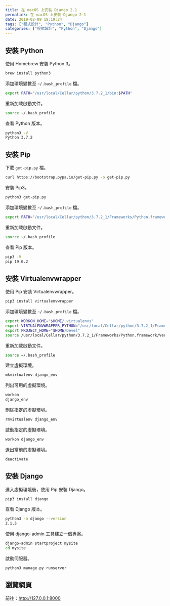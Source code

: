 ```yaml
---
title: 在 macOS 上安裝 Django 2.1
permalink: 在-macOS-上安裝-Django-2-1
date: 2019-02-09 18:19:24
tags: ["程式設計", "Python", "Django"]
categories: ["程式設計", "Python", "Django"]
---
```


## 安裝 Python

使用 Homebrew 安裝 Python 3。

```BASH
brew install python3
```

添加環境變數至 `~/.bash_profile` 檔。

```BASH
export PATH="/usr/local/Cellar/python/3.7.2_1/bin:$PATH"
```

重新加載啟動文件。

```BASH
source ~/.bash_profile
```

查看 Python 版本。

```BASH
python3 -V
Python 3.7.2
```

## 安裝 Pip

下載 `get-pip.py` 檔。

```BASH
curl https://bootstrap.pypa.io/get-pip.py -o get-pip.py
```

安裝 Pip3。

```BASH
python3 get-pip.py
```

添加環境變數至 `~/.bash_profile` 檔。

```BASH
export PATH="/usr/local/Cellar/python/3.7.2_1/Frameworks/Python.framework/Versions/3.7/bin:$PATH"
```

重新加載啟動文件。

```BASH
source ~/.bash_profile
```

查看 Pip 版本。

```BASH
pip3 -V
pip 19.0.2
```

## 安裝 Virtualenvwrapper

使用 Pip 安裝 Virtualenvwrapper。

```BASH
pip3 install virtualenvwrapper
```

添加環境變數至 `~/.bash_profile` 檔。

```BASH
export WORKON_HOME="$HOME/.virtualenvs"
export VIRTUALENVWRAPPER_PYTHON="/usr/local/Cellar/python/3.7.2_1/Frameworks/Python.framework/Versions/3.7/bin/python3"
export PROJECT_HOME="$HOME/Devel"
source /usr/local/Cellar/python/3.7.2_1/Frameworks/Python.framework/Versions/3.7/bin/virtualenvwrapper.sh
```

重新加載啟動文件。

```BASH
source ~/.bash_profile
```

建立虛擬環境。

```BASH
mkvirtualenv django_env
```

列出可用的虛擬環境。

```BASH
workon
django_env
```

刪除指定的虛擬環境。

```BASH
rmvirtualenv django_env
```

啟動指定的虛擬環境。

```BASH
workon django_env
```

退出當前的虛擬環境。

```BASH
deactivate
```

## 安裝 Django

進入虛擬環境後，使用 Pip 安裝 Django。

```BASH
pip3 install django
```

查看 Django 版本。

```BASH
python3 -m django --version
2.1.5
```

使用 django-admin 工具建立一個專案。

```BASH
django-admin startproject mysite
cd mysite
```

啟動伺服器。

```BASH
python3 manage.py runserver
```

## 瀏覽網頁

前往：<http://127.0.0.1:8000>
